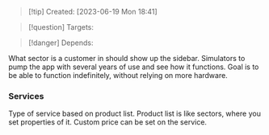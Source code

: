 
>[!tip] Created: [2023-06-19 Mon 18:41]

>[!question] Targets: 

>[!danger] Depends: 

What sector is a customer in should show up the sidebar.
Simulators to pump the app with several years of use and see how it functions.
Goal is to be able to function indefinitely, without relying on more hardware.

### Services
Type of service based on product list.
Product list is like sectors, where you set properties of it.
Custom price can be set on the service.
